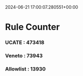 2024-06-21 17:00:07.280551+00:00
# Rule Counter 
 ### UCATE : 473418

 ### Veneto : 73943

 ### Allowlist : 13930